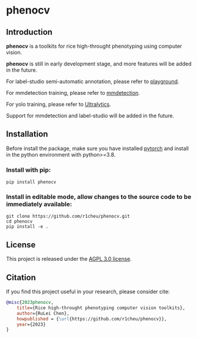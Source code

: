 # phenocv

## Introduction

**phenocv** is a toolkits for rice high-throught phenotyping using computer vision.

**phenocv** is still in early development stage, and more features will be added in the future.

For label-studio semi-automatic annotation, please refer to [playground](https://github.com/open-mmlab/playground).

For mmdetection training, please refer to [mmdetection](https://github.com/open-mmlab/mmdetection).

For yolo training, please refer to [Ultralytics](https://github.com/ultralytics/ultralytics).

Support for mmdetection and label-studio will be added in the future.
## Installation
Before install the package, make sure you have installed [pytorch](https://pytorch.org/get-started/locally/) and install in the python environment with python>=3.8.
### Install with pip:
```shell
pip install phenocv
```

### Install in editable mode, allow changes to the source code to be immediately available:
```shell
git clone https://github.com/r1cheu/phenocv.git
cd phenocv
pip install -e .
```

## License

This project is released under the [AGPL 3.0 license](LICENSE).

## Citation

If you find this project useful in your research, please consider cite:

```Bibtex
@misc{2023phenocv,
    title={Rice high-throught phenotyping computer vision toolkits},
    author={RuLei Chen},
    howpublished = {\url{https://github.com/r1cheu/phenocv}},
    year={2023}
}
```

